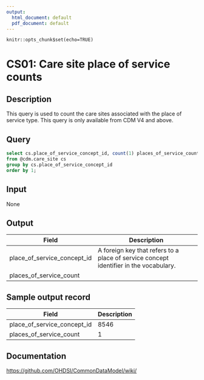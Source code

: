 ```yaml
---
output:
  html_document: default
  pdf_document: default
---
```


```{r setup, include=FALSE}
knitr::opts_chunk$set(echo=TRUE)
```

# CS01: Care site place of service counts

## Description
This query is used to count the care sites associated with the place of service type. This query is only available from CDM V4 and above.

## Query
```sql
select cs.place_of_service_concept_id, count(1) places_of_service_count
from @cdm.care_site cs
group by cs.place_of_service_concept_id
order by 1;
```

## Input

None

## Output

| Field |  Description |
| ---------- | ---------------------------------------------- |
| place_of_service_concept_id | A foreign key that refers to a place of service concept identifier in the vocabulary. |
| places_of_service_count |   |

## Sample output record

| Field |  Description |
| --- | --- |
| place_of_service_concept_id |  8546 |
| places_of_service_count |  1 |

## Documentation
https://github.com/OHDSI/CommonDataModel/wiki/
